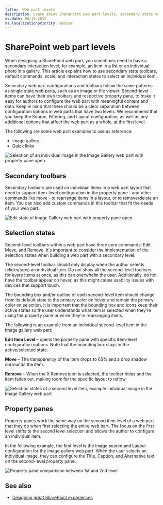 ```yaml
---
title:  Web part levels
description: Learn about SharePoint web part levels, secondary state toolbars, and the selection model.
ms.date: 08/13/2018
ms.localizationpriority: medium
---
```


# SharePoint web part levels

When designing a SharePoint web part, you sometimes need to have a secondary interaction level; for example, an item in a list or an individual photo in a gallery. This article explains how to use secondary state toolbars, default commands, scale, and interaction states to select an individual item.

Secondary web part configurations and toolbars follow the same patterns as single state web parts, such as an image or file viewer. Second-level items can have their own toolbars and respective property pane, to make it easy for authors to configure the web part with meaningful content and data. Keep in mind that there should be a clear separation between configuration options in web parts that have two levels. We recommend that you keep the Source, Filtering, and Layout configuration, as well as any additional options that affect the web part as a whole, at the first level. 

The following are some web part examples to use as reference:

- Image gallery
- Quick links

![Selection of an individual image in the Image Gallery web part with property pane open](../images/01_WebpartLevels_Overview.png)


## Secondary toolbars

Secondary toolbars are used on individual items in a web part layout that need to support item-level configuration in the property pane - and other commands like move - to rearrange items in a layout, or to remove/delete an item. You can also add custom commands in this toolbar that fit the needs of your web part.

![Edit state of Image Gallery web part with property pane open](../images/02_WebpartLevels_SecondLevel.png)

## Selection states

Second-level toolbars within a web part have three core commands: Edit, Move, and Remove. It's important to consider the implementation of the selection states when building a web part with a secondary level. 

The second-level toolbar should only display when the author selects (clicks/taps) an individual item. Do not show all the second-level toolbars for every items at once, as this can overwhelm the user. Additionally, do not have the toolbar appear on hover, as this might cause usability issues with devices that support touch.

The bounding box and/or outline of each second-level item should change from its default state to the primary color on hover and remain the primary color on selection. It is important that the bounding box and icons keep their active states so the user understands what item is selected when they're using the property pane or while they're rearranging items.

The following is an example from an individual second-level item in the Image gallery web part:

**Edit Item Level** – opens the property pane with specific item-level configuration options. Note that the bounding box stays in the active/selected state.

**Move** – The transparency of the item drops to 65% and a drop shadow surrounds the item.

**Remove** – When the X Remove icon is selected, the toolbar hides and the item fades out, making room for the specific layout to reflow.

![Selection states of a second level item, example individual image in the Image Gallery web part](../images/03_WebpartLevels_InteractionStates.png)

## Property panes

Property panes work the same way on the second item level of a web part that they do when first selecting the entire web part. The focus on the first level shifts to the second level selection and allows the author to configure an individual item.

In the following example, the first level is the Image source and Layout configuration for the Image gallery web part. When the user selects an individual image, they can configure the Title, Caption, and Alternative text on the second-level property pane.

![Property pane comparision between 1st and 2nd level](../images/04_WebpartLevels_PropertyPanes.png)

## See also

- [Designing great SharePoint experiences](design-guidance-overview.md)
